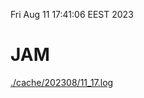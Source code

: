 Fri Aug 11 17:41:06 EEST 2023
# JAM
<a href='./cache/202308/11_17.log'>./cache/202308/11_17.log</a>
